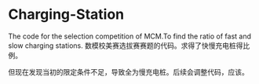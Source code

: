 # Charging-Station
The code for the selection competition of MCM.To find the ratio of fast and slow charging stations.
数模校美赛选拔赛赛题的代码。求得了快慢充电桩得比例。

但现在发现当初的限定条件不足，导致全为慢充电桩。后续会调整代码，应该。
